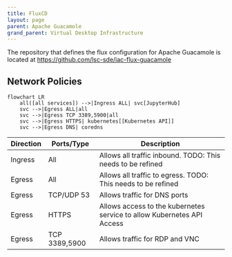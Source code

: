 ```yaml
---
title: FluxCD
layout: page
parent: Apache Guacamole
grand_parent: Virtual Desktop Infrastructure
---
```


The repository that defines the flux configuration for Apache Guacamole is located at https://github.com/lsc-sde/iac-flux-guacamole


## Network Policies

```mermaid
flowchart LR
    all([all services]) -->|Ingress ALL| svc[JupyterHub] 
    svc -->|Egress ALL|all
    svc -->|Egress TCP 3389,5900|all
    svc -->|Egress HTTPS| kubernetes[[Kubernetes API]]
    svc -->|Egress DNS| coredns
```

| Direction | Ports/Type | Description |
| --- | --- | --- |
| Ingress | All | Allows all traffic inbound. TODO: This needs to be refined |
| Egress | All | Allows all traffic to egress. TODO: This needs to be refined |
| Egress | TCP/UDP 53 | Allows traffic for DNS ports |
| Egress | HTTPS | Allows access to the kubernetes service to allow Kubernetes API Access |
| Egress | TCP 3389,5900 | Allows traffic for RDP and VNC |